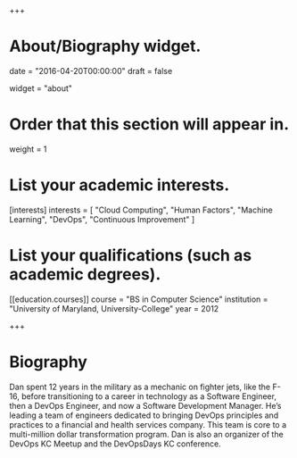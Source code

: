 +++
# About/Biography widget.

date = "2016-04-20T00:00:00"
draft = false

widget = "about"

# Order that this section will appear in.
weight = 1

# List your academic interests.
[interests]
  interests = [
    "Cloud Computing",
    "Human Factors",
    "Machine Learning",
    "DevOps",
    "Continuous Improvement"
  ]

# List your qualifications (such as academic degrees).
[[education.courses]]
  course = "BS in Computer Science"
  institution = "University of Maryland, University-College"
  year = 2012

+++

# Biography

Dan spent 12 years in the military as a mechanic on fighter jets, like the F-16, before transitioning to a career in technology as a Software Engineer, then a DevOps Engineer, and now a Software Development Manager. He’s leading a team of engineers dedicated to bringing DevOps principles and practices to a financial and health services company. This team is core to a multi-million dollar transformation program. Dan is also an organizer of the DevOps KC Meetup and the DevOpsDays KC conference.
